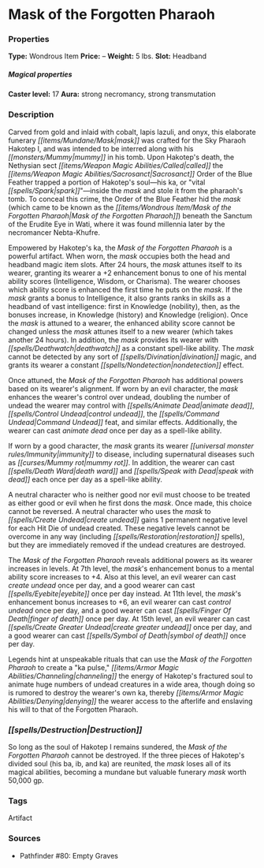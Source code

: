 ﻿---
Title: "Mask of the Forgotten Pharaoh"
Type: "Wondrous Item"
Price: "–"
Weight: "5 lbs."
Slot: "Headband"
Caster level: "17"
Aura: "strong necromancy, strong transmutation"
Description: |
  "Carved from gold and inlaid with cobalt, lapis lazuli, and onyx, this elaborate funerary mask was crafted for the Sky Pharaoh Hakotep I, and was intended to be interred along with his mummy in his tomb. Upon Hakotep's death, the Nethysian sect called the Sacrosanct Order of the Blue Feather trapped a portion of Hakotep's soul—his ka, or "vital spark"—inside the mask and stole it from the pharaoh's tomb. To conceal this crime, the Order of the Blue Feather hid the mask (which came to be known as the _Mask of the Forgotten Pharaoh_) beneath the Sanctum of the Erudite Eye in Wati, where it was found millennia later by the necromancer Nebta-Khufre.
  Empowered by Hakotep's ka, the _Mask of the Forgotten Pharaoh_ is a powerful artifact. When worn, the mask occupies both the head and headband magic item slots. After 24 hours, the mask attunes itself to its wearer, granting its wearer a +2 enhancement bonus to one of his mental ability scores (Intelligence, Wisdom, or Charisma). The wearer chooses which ability score is enhanced the first time he puts on the mask. If the mask grants a bonus to Intelligence, it also grants ranks in skills as a _headband of vast intelligence_: first in Knowledge (nobility), then, as the bonuses increase, in Knowledge (history) and Knowledge (religion). Once the mask is attuned to a wearer, the enhanced ability score cannot be changed unless the mask attunes itself to a new wearer (which takes another 24 hours). In addition, the mask provides its wearer with _deathwatch_ as a constant spell-like ability. The mask cannot be detected by any sort of divination magic, and grants its wearer a constant _nondetection_ effect.
  Once attuned, the _Mask of the Forgotten Pharaoh_ has additional powers based on its wearer's alignment. If worn by an evil character, the mask enhances the wearer's control over undead, doubling the number of undead the wearer may control with _animate dead_, _control undead_, the Command Undead feat, and similar effects. Additionally, the wearer can cast _animate dead_ once per day as a spell-like ability.
  If worn by a good character, the mask grants its wearer immunity to disease, including supernatural diseases such as mummy rot. In addition, the wearer can cast _death ward_ and _speak with dead_ each once per day as a spell-like ability.
  A neutral character who is neither good nor evil must choose to be treated as either good or evil when he first dons the mask. Once made, this choice cannot be reversed. A neutral character who uses the mask to create undead gains 1 permanent negative level for each Hit Die of undead created. These negative levels cannot be overcome in any way (including _restoration_ spells), but they are immediately removed if the undead creatures are destroyed.
  The _Mask of the Forgotten Pharaoh_ reveals additional powers as its wearer increases in levels. At 7th level, the mask's enhancement bonus to a mental ability score increases to +4. Also at this level, an evil wearer can cast _create undead_ once per day, and a good wearer can cast _eyebite_ once per day instead. At 11th level, the mask's enhancement bonus increases to +6, an evil wearer can cast _control undead_ once per day, and a good wearer can cast _finger of death_ once per day. At 15th level, an evil wearer can cast _create greater undead_ once per day, and a good wearer can cast _symbol of death_ once per day.
  Legends hint at unspeakable rituals that can use the _Mask of the Forgotten Pharaoh_ to create a "ka pulse," channeling the energy of Hakotep's fractured soul to animate huge numbers of undead creatures in a wide area, though doing so is rumored to destroy the wearer's own ka, thereby denying the wearer access to the afterlife and enslaving his will to that of the Forgotten Pharaoh."
Destruction: |
  "So long as the soul of Hakotep I remains sundered, the _Mask of the Forgotten Pharaoh_ cannot be destroyed. If the three pieces of Hakotep's divided soul (his ba, ib, and ka) are reunited, the mask loses all of its magical abilities, becoming a mundane but valuable funerary mask worth 50,000 gp."
Sources: "['Pathfinder #80: Empty Graves']"
---

# Mask of the Forgotten Pharaoh

### Properties

**Type:** Wondrous Item **Price:** – **Weight:** 5 lbs. **Slot:** Headband

##### Magical properties

**Caster level:** 17 **Aura:** strong necromancy, strong transmutation

### Description

Carved from gold and inlaid with cobalt, lapis lazuli, and onyx, this elaborate funerary _[[items/Mundane/Mask|mask]]_ was crafted for the Sky Pharaoh Hakotep I, and was intended to be interred along with his _[[monsters/Mummy|mummy]]_ in his tomb. Upon Hakotep's death, the Nethysian sect _[[items/Weapon Magic Abilities/Called|called]]_ the _[[items/Weapon Magic Abilities/Sacrosanct|Sacrosanct]]_ Order of the Blue Feather trapped a portion of Hakotep's soul—his ka, or "vital _[[spells/Spark|spark]]_"—inside the _mask_ and stole it from the pharaoh's tomb. To conceal this crime, the Order of the Blue Feather hid the _mask_ (which came to be known as the _[[items/Wondrous Item/Mask of the Forgotten Pharaoh|Mask of the Forgotten Pharaoh]]_) beneath the Sanctum of the Erudite Eye in Wati, where it was found millennia later by the necromancer Nebta-Khufre.

Empowered by Hakotep's ka, the _Mask of the Forgotten Pharaoh_ is a powerful artifact. When worn, the _mask_ occupies both the head and headband magic item slots. After 24 hours, the _mask_ attunes itself to its wearer, granting its wearer a +2 enhancement bonus to one of his mental ability scores (Intelligence, Wisdom, or Charisma). The wearer chooses which ability score is enhanced the first time he puts on the _mask_. If the _mask_ grants a bonus to Intelligence, it also grants ranks in skills as a headband of vast intelligence: first in Knowledge (nobility), then, as the bonuses increase, in Knowledge (history) and Knowledge (religion). Once the _mask_ is attuned to a wearer, the enhanced ability score cannot be changed unless the _mask_ attunes itself to a new wearer (which takes another 24 hours). In addition, the _mask_ provides its wearer with _[[spells/Deathwatch|deathwatch]]_ as a constant spell-like ability. The _mask_ cannot be detected by any sort of _[[spells/Divination|divination]]_ magic, and grants its wearer a constant _[[spells/Nondetection|nondetection]]_ effect.

Once attuned, the _Mask of the Forgotten Pharaoh_ has additional powers based on its wearer's alignment. If worn by an evil character, the _mask_ enhances the wearer's control over undead, doubling the number of undead the wearer may control with _[[spells/Animate Dead|animate dead]]_, _[[spells/Control Undead|control undead]]_, the _[[spells/Command Undead|Command Undead]]_ feat, and similar effects. Additionally, the wearer can cast _animate dead_ once per day as a spell-like ability.

If worn by a good character, the _mask_ grants its wearer _[[universal monster rules/Immunity|immunity]]_ to disease, including supernatural diseases such as _[[curses/Mummy rot|mummy rot]]_. In addition, the wearer can cast _[[spells/Death Ward|death ward]]_ and _[[spells/Speak with Dead|speak with dead]]_ each once per day as a spell-like ability.

A neutral character who is neither good nor evil must choose to be treated as either good or evil when he first dons the _mask_. Once made, this choice cannot be reversed. A neutral character who uses the _mask_ to _[[spells/Create Undead|create undead]]_ gains 1 permanent negative level for each Hit Die of undead created. These negative levels cannot be overcome in any way (including _[[spells/Restoration|restoration]]_ spells), but they are immediately removed if the undead creatures are destroyed.

The _Mask of the Forgotten Pharaoh_ reveals additional powers as its wearer increases in levels. At 7th level, the _mask_'s enhancement bonus to a mental ability score increases to +4. Also at this level, an evil wearer can cast _create undead_ once per day, and a good wearer can cast _[[spells/Eyebite|eyebite]]_ once per day instead. At 11th level, the _mask_'s enhancement bonus increases to +6, an evil wearer can cast _control undead_ once per day, and a good wearer can cast _[[spells/Finger Of Death|finger of death]]_ once per day. At 15th level, an evil wearer can cast _[[spells/Create Greater Undead|create greater undead]]_ once per day, and a good wearer can cast _[[spells/Symbol of Death|symbol of death]]_ once per day.

Legends hint at unspeakable rituals that can use the _Mask of the Forgotten Pharaoh_ to create a "ka pulse," _[[items/Armor Magic Abilities/Channeling|channeling]]_ the energy of Hakotep's fractured soul to animate huge numbers of undead creatures in a wide area, though doing so is rumored to destroy the wearer's own ka, thereby _[[items/Armor Magic Abilities/Denying|denying]]_ the wearer access to the afterlife and enslaving his will to that of the Forgotten Pharaoh.

### _[[spells/Destruction|Destruction]]_

So long as the soul of Hakotep I remains sundered, the _Mask of the Forgotten Pharaoh_ cannot be destroyed. If the three pieces of Hakotep's divided soul (his ba, ib, and ka) are reunited, the _mask_ loses all of its magical abilities, becoming a mundane but valuable funerary _mask_ worth 50,000 gp.

### Tags

Artifact

### Sources

* Pathfinder #80: Empty Graves